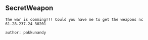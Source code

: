 ## SecretWeapon

```
The war is comming!!! Could you have me to get the weapons nc 61.28.237.24 30201

author: pakkunandy
```
